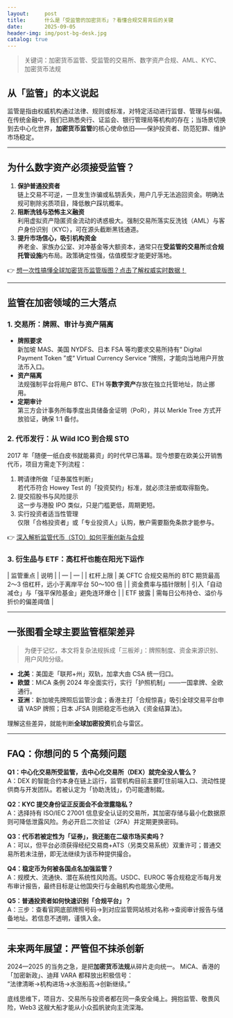 ```yaml
---
layout:     post
title:      什么是「受监管的加密货币」？看懂合规交易背后的关键
date:       2025-09-05
header-img: img/post-bg-desk.jpg
catalog: true
---
```


> 关键词：加密货币监管、受监管的交易所、数字资产合规、AML、KYC、加密货币法规

## 从「监管」的本义说起

监管是指由权威机构通过法律、规则或标准，对特定活动进行监督、管理与纠偏。  
在传统金融中，我们已熟悉央行、证监会、银行管理局等机构的存在；当场景切换到去中心化世界，**加密货币监管**的核心使命依旧——保护投资者、防范犯罪、维护市场稳定。

---

## 为什么数字资产必须接受监管？

1. **保护普通投资者**  
   链上交易不可逆，一旦发生诈骗或私钥丢失，用户几乎无法追回资金。明确法规可剔除劣质项目，降低散户踩坑概率。  
2. **阻断洗钱与恐怖主义融资**  
   利用虚拟资产隐匿资金流动的诱惑极大。强制交易所落实反洗钱（AML）与客户身份识别（KYC），可在源头截断黑钱通道。  
3. **提升市场信心，吸引机构资金**  
   养老金、家族办公室、对冲基金等大额资本，通常只在**受监管的交易所**或**合规托管设施**内布局。政策确定性强，估值模型才能更好落地。

👉 [想一次性搞懂全球加密货币监管版图？点击了解权威实时数据！](https://okxdog.com/)

---

## 监管在加密领域的三大落点

### 1. 交易所：牌照、审计与资产隔离

- **牌照要求**  
  新加坡 MAS、美国 NYDFS、日本 FSA 等均要求交易所持有“ Digital Payment Token ”或“ Virtual Currency Service ”牌照，才能向当地用户开放法币入口。  
- **资产隔离**  
  法规强制平台将用户 BTC、ETH 等**数字资产**存放在独立托管地址，防止挪用。  
- **定期审计**  
  第三方会计事务所每季度出具储备金证明（PoR），并以 Merkle Tree 方式开放验证，确保 1:1 备付。

### 2. 代币发行：从 Wild ICO 到合规 STO

2017 年「随便一纸白皮书就能募资」的时代早已落幕。现今想要在欧美公开销售代币，项目方需走下列流程：

1. 聘请律所做「证券属性判断」  
   若代币符合 Howey Test 的「投资契约」标准，就必须注册或取得豁免。  
2. 提交招股书与风险提示  
   这一步与港股 IPO 类似，只是门槛更低，周期更短。  
3. 实行投资者适当性管理  
   仅限「合格投资者」或「专业投资人」认购，散户需要豁免条款才能参与。

👉 [深入解析监管代币（STO）如何平衡创新与合规](https://okxdog.com/)

### 3. 衍生品与 ETF：高杠杆也能在阳光下运作

| 监管重点 | 说明 |
| — | — |
| 杠杆上限 | 美 CFTC 合规交易所的 BTC 期货最高 2〜3 倍杠杆，远小于离岸平台 50〜100 倍 |
| 资金费率与插针限制 | 引入「自动减仓」与「强平保险基金」避免连环爆仓 |
| ETF 披露 | 需每日公布持仓、溢价与折价的偏差阈值 |

---

## 一张图看全球主要监管框架差异

> 为便于记忆，本文将复杂法规拆成「三板斧」：牌照制度、资金来源识别、用户风险分级。

- **北美**：美国走「联邦+州」双轨，加拿大由 CSA 统一归口。  
- **欧盟**：MiCA 条例 2024 年全面实行，实行「护照机制」——一国拿牌、全欧通行。  
- **亚洲**：新加坡先牌照后监管沙盒；香港主打「合规惊喜」吸引全球交易平台申请 VASP 牌照；日本 JFSA 则把稳定币也纳入《资金结算法》。  

理解这些差异，就能判断**全球加密投资**机会与雷区。

---

## FAQ：你想问的 5 个高频问题

**Q1：中心化交易所受监管，去中心化交易所（DEX）就完全没人管么？**  
A：DEX 的智能合约本身在链上运行，监管机构目前主要盯住前端入口、流动性提供商与开发团队。若被认定为「协助洗钱」，仍可能遭制裁。

**Q2：KYC 提交身份证正反面会不会泄露隐私？**  
A：选择持有 ISO/IEC 27001 信息安全认证的交易所，其加密存储与最小化数据原则可降低泄露风险。务必开启二次验证（2FA）并定期更换密码。

**Q3：代币若被定性为「证券」，我还能在二级市场买卖吗？**  
A：可以，但平台必须获得经纪交易商+ATS（另类交易系统）双重许可；普通交易所若未注册，即无法继续为该币种提供撮合。

**Q4：稳定币为何被各国点名加强监管？**  
A：规模大、流通快、潜在系统性风险高。USDC、EUROC 等合规稳定币每月发布审计报告，最终目标是让他国央行与金融机构也能放心使用。

**Q5：普通投资者如何快速识别「合规平台」？**  
A：三步：查看官网底部牌照号码→到对应监管网站核对名称→查阅审计报告与储备地址。若信息不透明，谨慎入金。

---

## 未来两年展望：严管但不抹杀创新

2024—2025 的当务之急，是把**加密货币法规**从碎片走向统一。 MiCA、香港的「加密新政」、迪拜 VARA 都释放出积极信号：  
“法律清晰→机构进场→水涨船高→创新继续。”  

底线思维下，项目方、交易所与投资者都在同一条安全绳上。拥抱监管、敬畏风险，Web3 这艘大船才能从小众孤帆驶向主流深海。